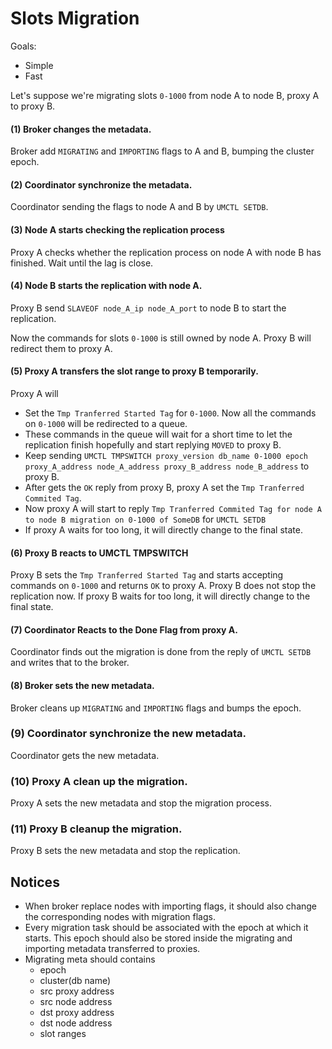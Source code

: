 # Slots Migration

Goals:
- Simple
- Fast

Let's suppose we're migrating slots `0-1000` from node A to node B, proxy A to proxy B.

#### (1) Broker changes the metadata.
Broker add `MIGRATING` and `IMPORTING` flags to A and B, bumping the cluster epoch.

#### (2) Coordinator synchronize the metadata.
Coordinator sending the flags to node A and B by `UMCTL SETDB`.

#### (3) Node A starts checking the replication process
Proxy A checks whether the replication process on node A with node B has finished. Wait until the lag is close.

#### (4) Node B starts the replication with node A.
Proxy B send `SLAVEOF node_A_ip node_A_port` to node B to start the replication.

Now the commands for slots `0-1000` is still owned by node A. Proxy B will redirect them to proxy A.

#### (5) Proxy A transfers the slot range to proxy B temporarily.
Proxy A will
- Set the `Tmp Tranferred Started Tag` for `0-1000`. Now all the commands on `0-1000` will be redirected to a queue.
- These commands in the queue will wait for a short time to let the replication finish hopefully and start replying `MOVED` to proxy B.
- Keep sending `UMCTL TMPSWITCH proxy_version db_name 0-1000 epoch proxy_A_address node_A_address proxy_B_address node_B_address` to proxy B.
- After gets the `OK` reply from proxy B, proxy A set the `Tmp Tranferred Commited Tag`.
- Now proxy A will start to reply `Tmp Tranferred Commited Tag for node A to node B migration on 0-1000 of SomeDB` for `UMCTL SETDB`
- If proxy A waits for too long, it will directly change to the final state.

#### (6) Proxy B reacts to UMCTL TMPSWITCH
Proxy B sets the `Tmp Tranferred Started Tag` and starts accepting commands on `0-1000` and returns `OK` to proxy A.
Proxy B does not stop the replication now.
If proxy B waits for too long, it will directly change to the final state.

#### (7) Coordinator Reacts to the Done Flag from proxy A.
Coordinator finds out the migration is done from the reply of `UMCTL SETDB` and writes that to the broker.

#### (8) Broker sets the new metadata.
Broker cleans up `MIGRATING` and `IMPORTING` flags and bumps the epoch.

### (9) Coordinator synchronize the new metadata.
Coordinator gets the new metadata.

### (10) Proxy A clean up the migration.
Proxy A sets the new metadata and stop the migration process.

### (11) Proxy B cleanup the migration.
Proxy B sets the new metadata and stop the replication.

## Notices
- When broker replace nodes with importing flags, it should also change the corresponding nodes with migration flags.
- Every migration task should be associated with the epoch at which it starts. This epoch should also be stored inside the migrating and importing metadata transferred to proxies.
- Migrating meta should contains
  - epoch
  - cluster(db name)
  - src proxy address
  - src node address
  - dst proxy address
  - dst node address
  - slot ranges
 